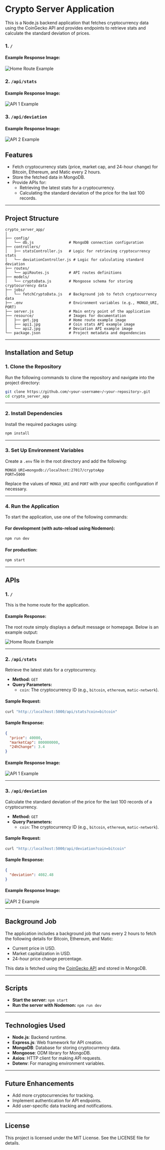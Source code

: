 # Crypto Server Application

This is a Node.js backend application that fetches cryptocurrency data using the CoinGecko API and provides endpoints to retrieve stats and calculate the standard deviation of prices.

### 1. `/`
#### Example Response Image:
![Home Route Example](./postman_samples/get.png)

### 2. `/api/stats`
#### Example Response Image:
![API 1 Example](./postman_samples/api1.png)

### 3. `/api/deviation`
#### Example Response Image:
![API 2 Example](./postman_samples/api2.png)


## Features

- Fetch cryptocurrency stats (price, market cap, and 24-hour change) for Bitcoin, Ethereum, and Matic every 2 hours.
- Store the fetched data in MongoDB.
- Provide APIs for:
  - Retrieving the latest stats for a cryptocurrency.
  - Calculating the standard deviation of the price for the last 100 records.

---

## Project Structure

```plaintext
crypto_server_app/
│
├── config/
│   └── db.js                # MongoDB connection configuration
├── controllers/
│   ├── statsController.js   # Logic for retrieving cryptocurrency stats
│   └── deviationController.js # Logic for calculating standard deviation
├── routes/
│   └── apiRoutes.js         # API routes definitions
├── models/
│   └── cryptoData.js        # Mongoose schema for storing cryptocurrency data
├── jobs/
│   └── fetchCryptoData.js   # Background job to fetch cryptocurrency data
├── .env                     # Environment variables (e.g., MONGO_URI, PORT)
├── server.js                # Main entry point of the application
├── resource/                # Images for documentation
│   ├── get.jpg              # Home route example image
│   ├── api1.jpg             # Coin stats API example image
│   └── api2.jpg             # Deviation API example image
└── package.json             # Project metadata and dependencies
```

---

## Installation and Setup

### 1. Clone the Repository

Run the following commands to clone the repository and navigate into the project directory:

```bash
git clone https://github.com/<your-username>/<your-repository>.git
cd crypto_server_app
```

---

### 2. Install Dependencies

Install the required packages using:

```bash
npm install
```

---

### 3. Set Up Environment Variables

Create a `.env` file in the root directory and add the following:

```env
MONGO_URI=mongodb://localhost:27017/cryptoApp
PORT=5000
```

Replace the values of `MONGO_URI` and `PORT` with your specific configuration if necessary.

---

### 4. Run the Application

To start the application, use one of the following commands:

#### For development (with auto-reload using Nodemon):
```bash
npm run dev
```

#### For production:
```bash
npm start
```

---

## APIs

### 1. `/`

This is the home route for the application.

#### Example Response:
The root route simply displays a default message or homepage. Below is an example output:

![Home Route Example](./postman_samples/get.png)

---

### 2. `/api/stats`

Retrieve the latest stats for a cryptocurrency.

- **Method:** `GET`
- **Query Parameters:**
  - `coin`: The cryptocurrency ID (e.g., `bitcoin`, `ethereum`, `matic-network`).

#### Sample Request:
```bash
curl "http://localhost:5000/api/stats?coin=bitcoin"
```

#### Sample Response:
```json
{
  "price": 40000,
  "marketCap": 800000000,
  "24hChange": 3.4
}
```

#### Example Response Image:
![API 1 Example](./postman_samples/api1.png)

---

### 3. `/api/deviation`

Calculate the standard deviation of the price for the last 100 records of a cryptocurrency.

- **Method:** `GET`
- **Query Parameters:**
  - `coin`: The cryptocurrency ID (e.g., `bitcoin`, `ethereum`, `matic-network`).

#### Sample Request:
```bash
curl "http://localhost:5000/api/deviation?coin=bitcoin"
```

#### Sample Response:
```json
{
  "deviation": 4082.48
}
```

#### Example Response Image:
![API 2 Example](./postman_samples/api2.png)

---

## Background Job

The application includes a background job that runs every 2 hours to fetch the following details for Bitcoin, Ethereum, and Matic:
- Current price in USD.
- Market capitalization in USD.
- 24-hour price change percentage.

This data is fetched using the [CoinGecko API](https://www.coingecko.com/en/api/documentation) and stored in MongoDB.

---

## Scripts

- **Start the server:** `npm start`
- **Run the server with Nodemon:** `npm run dev`

---

## Technologies Used

- **Node.js**: Backend runtime.
- **Express.js**: Web framework for API creation.
- **MongoDB**: Database for storing cryptocurrency data.
- **Mongoose**: ODM library for MongoDB.
- **Axios**: HTTP client for making API requests.
- **Dotenv**: For managing environment variables.

---

## Future Enhancements

- Add more cryptocurrencies for tracking.
- Implement authentication for API endpoints.
- Add user-specific data tracking and notifications.

---

## License

This project is licensed under the MIT License. See the LICENSE file for details.
```
